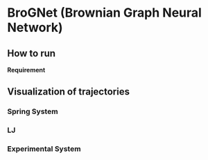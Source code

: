# BroGNet (Brownian Graph Neural Network)

## __How to run__

__Requirement__


## __Visualization of trajectories__

### __Spring System__

### __LJ__

### __Experimental System__



